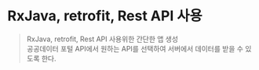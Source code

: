 # RxJava, retrofit, Rest API 사용

> RxJava, retrofit, Rest API 사용위한 간단한 앱 생성</br>
> 공공데이터 포털 API에서 원하는 API를 선택하여 서버에서 데이터를 받을 수 있도록 한다.

